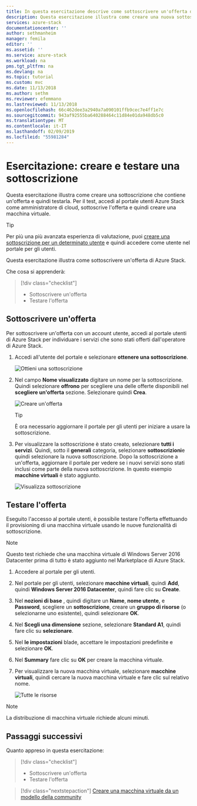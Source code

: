 ```yaml
---
title: In questa esercitazione descrive come sottoscrivere un'offerta di Azure Stack | Microsoft Docs
description: Questa esercitazione illustra come creare una nuova sottoscrizione a servizi di Azure Stack e testare l'offerta tramite la creazione di una macchina virtuale di test.
services: azure-stack
documentationcenter: ''
author: sethmanheim
manager: femila
editor: ''
ms.assetid: ''
ms.service: azure-stack
ms.workload: na
pms.tgt_pltfrm: na
ms.devlang: na
ms.topic: tutorial
ms.custom: mvc
ms.date: 11/13/2018
ms.author: sethm
ms.reviewer: efemmano
ms.lastreviewed: 11/13/2018
ms.openlocfilehash: 66c462dee3a2940a7a090101ffb9cec7e4ff1e7c
ms.sourcegitcommit: 943af92555ba640288464c11d84e01da948db5c0
ms.translationtype: MT
ms.contentlocale: it-IT
ms.lasthandoff: 02/09/2019
ms.locfileid: "55981284"
---
```

# <a name="tutorial-create-and-test-a-subscription"></a>Esercitazione: creare e testare una sottoscrizione

Questa esercitazione illustra come creare una sottoscrizione che contiene un'offerta e quindi testarla. Per il test, accedi al portale utenti Azure Stack come amministratore di cloud, sottoscrive l'offerta e quindi creare una macchina virtuale.

> [!TIP]
> Per più una più avanzata esperienza di valutazione, puoi [creare una sottoscrizione per un determinato utente](../azure-stack-subscribe-plan-provision-vm.md#create-a-subscription-as-a-cloud-operator) e quindi accedere come utente nel portale per gli utenti. 

Questa esercitazione illustra come sottoscrivere un'offerta di Azure Stack.

Che cosa si apprenderà:

> [!div class="checklist"]
> * Sottoscrivere un'offerta 
> * Testare l'offerta

## <a name="subscribe-to-an-offer"></a>Sottoscrivere un'offerta

Per sottoscrivere un'offerta con un account utente, accedi al portale utenti di Azure Stack per individuare i servizi che sono stati offerti dall'operatore di Azure Stack.

1. Accedi all'utente del portale e selezionare **ottenere una sottoscrizione**.

   ![Ottieni una sottoscrizione](media/azure-stack-subscribe-services/get-subscription.png)

2. Nel campo **Nome visualizzato** digitare un nome per la sottoscrizione. Quindi selezionare **offrono** per scegliere una delle offerte disponibili nel **scegliere un'offerta** sezione. Selezionare quindi **Crea**.

   ![Creare un'offerta](media/azure-stack-subscribe-services/create-subscription.png)

   > [!TIP]
   > È ora necessario aggiornare il portale per gli utenti per iniziare a usare la sottoscrizione.

3. Per visualizzare la sottoscrizione è stato creato, selezionare **tutti i servizi**. Quindi, sotto il **generali** categoria, selezionare **sottoscrizioni**e quindi selezionare la nuova sottoscrizione. Dopo la sottoscrizione a un'offerta, aggiornare il portale per vedere se i nuovi servizi sono stati inclusi come parte della nuova sottoscrizione. In questo esempio **macchine virtuali** è stato aggiunto.

   ![Visualizza sottoscrizione](media/azure-stack-subscribe-services/view-subscription.png)

## <a name="test-the-offer"></a>Testare l'offerta

Eseguito l'accesso al portale utenti, è possibile testare l'offerta effettuando il provisioning di una macchina virtuale usando le nuove funzionalità di sottoscrizione. 

> [!NOTE]
> Questo test richiede che una macchina virtuale di Windows Server 2016 Datacenter prima di tutto è stato aggiunto nel Marketplace di Azure Stack. 

1. Accedere al portale per gli utenti.

2. Nel portale per gli utenti, selezionare **macchine virtuali**, quindi **Add**, quindi **Windows Server 2016 Datacenter**, quindi fare clic su **Create**.

3. Nel **nozioni di base** , quindi digitare un **Name**, **nome utente**, e **Password**, scegliere un **sottoscrizione**, creare un **gruppo di risorse** (o selezionarne uno esistente), quindi selezionare **OK**.

4. Nel **Scegli una dimensione** sezione, selezionare **Standard A1**, quindi fare clic su **selezionare**.  

5. Nel **le impostazioni** blade, accettare le impostazioni predefinite e selezionare **OK**.

6. Nel **Summary** fare clic su **OK** per creare la macchina virtuale.  

7. Per visualizzare la nuova macchina virtuale, selezionare **macchine virtuali**, quindi cercare la nuova macchina virtuale e fare clic sul relativo nome.

    ![Tutte le risorse](media/azure-stack-subscribe-services/view-vm.png)

> [!NOTE]
> La distribuzione di macchina virtuale richiede alcuni minuti.


## <a name="next-steps"></a>Passaggi successivi

Quanto appreso in questa esercitazione:

> [!div class="checklist"]
> * Sottoscrivere un'offerta 
> * Testare l'offerta


> [!div class="nextstepaction"]
> [Creare una macchina virtuale da un modello della community](azure-stack-create-vm-template.md)